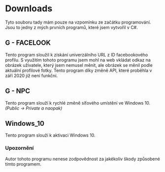 # Downloads

Tyto souboru tady mám pouze na vzpomínku ze začátku programování. Jsou to jedny z mých prvních programů, které jsem vytvořil v C#.

## G - FACELOOK
Tento program sloužil k získání univerzálního URL z ID facebookového profilu. 
S využitím tohoto programu jsem mohl na web vkládat odkaz na obrázek uživatele, který jsem nemusel měnit, ale obrázek se měnil podle aktuální profilové fotky.
Tento program díky změně API, které proběhla v září 2020 již není funkční.

## G - NPC
Tento program slouží k rychlé změně síťového umístění ve Windows 10. *(Public -> Private a naopak)*

## Windows_10
Tento program slouží k aktivaci Windows 10. 

### Upozornění
Autor tohoto programu nenese zodpovědnost za jakékoliv škody způsobené tímto programem.
